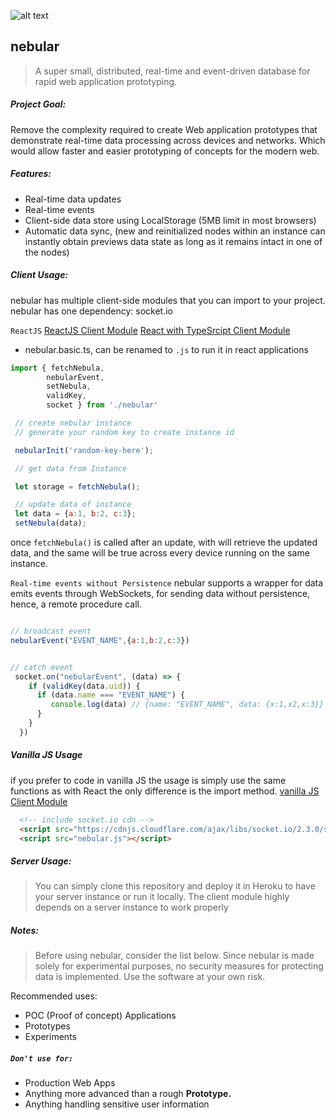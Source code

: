 ![alt text](https://mist.now.sh/mist/nebular.png "Logo Title Text 1")
## nebular
> A super small, distributed, real-time and event-driven database for rapid web application prototyping.

##### Project Goal:
Remove the complexity required to create Web application prototypes that demonstrate real-time data processing across devices and networks. Which would allow faster and easier prototyping of concepts for the modern web.

##### Features:

- Real-time data updates
- Real-time events
- Client-side data store using LocalStorage (5MB limit in most browsers)
- Automatic data sync, (new and reinitialized nodes within an instance can instantly obtain previews data state as long as it remains intact in one of the nodes)

##### Client Usage:
nebular has multiple client-side modules that you can import to your project.
nebular has one dependency: socket.io

`ReactJS`
[ReactJS Client Module](/client/nebular.basic.ts)
[React with TypeSrcipt Client Module](/client/nebular.ts)
- nebular.basic.ts, can be renamed to `.js` to run it in react applications
```js
import { fetchNebula,
        nebularEvent,
        setNebula,
        validKey,
        socket } from './nebular'

 // create nebular instance
 // generate your random key to create instance id

 nebularInit('random-key-here');

 // get data from Instance

 let storage = fetchNebula();

 // update data of instance
 let data = {a:1, b:2, c:3};
 setNebula(data);
```
once `fetchNebula()` is called after an update, with will retrieve the updated data,
and the same will be true across every device running on the same instance.

`Real-time events without Persistence`
nebular supports a wrapper for data emits events through WebSockets, for sending data without persistence, hence, a remote procedure call.
```js

// broadcast event
nebularEvent("EVENT_NAME",{a:1,b:2,c:3})


// catch event
 socket.on("nebularEvent", (data) => {
    if (validKey(data.uid)) {
      if (data.name === "EVENT_NAME") {
         console.log(data) // {name: "EVENT_NAME", data: {x:1,x2,x:3}}
      }
    }
  })
```

##### Vanilla JS Usage
if you prefer to code in vanilla JS the usage is simply use the same functions as with React the only difference is the import method.
[vanilla JS Client Module](/client/nebular.js)
```html
  <!-- include socket.io cdn -->
  <script src="https://cdnjs.cloudflare.com/ajax/libs/socket.io/2.3.0/socket.io.js"></script>
  <script src="nebular.js"></script>
```



##### Server Usage:
> You can simply clone this repository and deploy it in Heroku to have your server instance or run it locally. The client module highly depends on a server instance to work properly



##### Notes:

> Before using nebular, consider the list below. Since nebular is made solely for experimental purposes, no security measures for protecting data is implemented. Use the software at your own risk.

Recommended uses:
- POC (Proof of concept) Applications
- Prototypes
- Experiments

##### `Don't use for:`
  - Production Web Apps
  - Anything more advanced than a rough __Prototype.__
  - Anything handling sensitive user information



